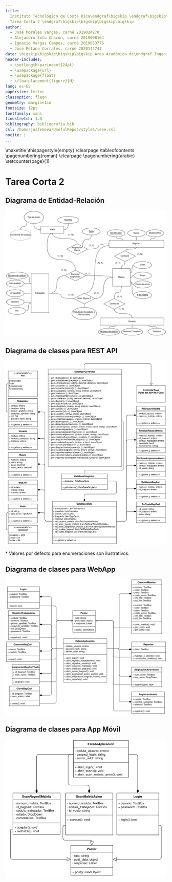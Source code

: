 ```yaml
---
title:
  Instituto Tecnológico de Costa Rica\endgraf\bigskip \endgraf\bigskip\bigskip\
  Tarea Corta 2 \endgraf\bigskip\bigskip\bigskip\bigskip
author:
  - José Morales Vargas, carné 2019024270
  - Alejandro Soto Chacón, carné 2019008164
  - Ignacio Vargas Campos, carné 2019053776
  - José Retana Corrales, carné 2020144743
date: \bigskip\bigskip\bigskip\bigskip Área Académica de\endgraf Ingeniería en Computadores \endgraf\bigskip\bigskip\ Bases de Datos \endgraf  (CE3101) \endgraf\bigskip\bigskip Profesor Marco Rivera Meneses \endgraf\vfill  Semestre I 2022
header-includes:
  - \setlength\parindent{24pt}
  - \usepackage{url}
  - \usepackage{float}
  - \floatplacement{figure}{H}
lang: es-ES
papersize: letter
classoption: fleqn
geometry: margin=1in
fontsize: 12pt
fontfamily: sans
linestretch: 1.5
bibliography: bibliografia.bib
csl: /home/josfemova/UsefulRepos/styles/ieee.csl
nocite: |
...
```


\maketitle
\thispagestyle{empty}
\clearpage
\tableofcontents
\pagenumbering{roman}
\clearpage
\pagenumbering{arabic}
\setcounter{page}{1}

# Tarea Corta 2

## Diagrama de Entidad-Relación

![](DiagramaER.png)

## Diagrama de clases para REST API

![](DiagramaClases-RestAPI.png)

\* Valores por defecto para enumeraciones son ilustrativos.

## Diagrama de clases para WebApp

![](DiagramaClases-AppWeb.png)

## Diagrama de clases para App Móvil

![](DiagramaClases-AppMovil.png)
